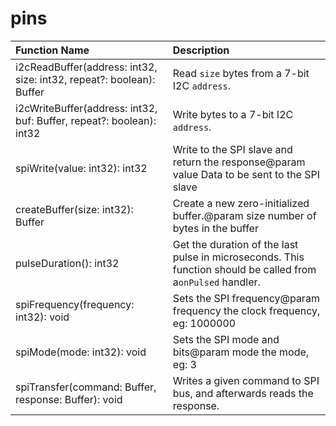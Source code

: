 # pins

|Function Name| Description|
|:---|:---|
|i2cReadBuffer(address: int32, size: int32, repeat?: boolean): Buffer |Read `size` bytes from a 7-bit I2C `address`.|
|i2cWriteBuffer(address: int32, buf: Buffer, repeat?: boolean): int32 |Write bytes to a 7-bit I2C `address`.|
|spiWrite(value: int32): int32 |Write to the SPI slave and return the response@param value Data to be sent to the SPI slave|
|createBuffer(size: int32): Buffer |Create a new zero-initialized buffer.@param size number of bytes in the buffer|
|pulseDuration(): int32 |Get the duration of the last pulse in microseconds. This function should be called from a``onPulsed`` handler.|
|spiFrequency(frequency: int32): void |Sets the SPI frequency@param frequency the clock frequency, eg: 1000000|
|spiMode(mode: int32): void |Sets the SPI mode and bits@param mode the mode, eg: 3|
|spiTransfer(command: Buffer, response: Buffer): void |Writes a given command to SPI bus, and afterwards reads the response.|
